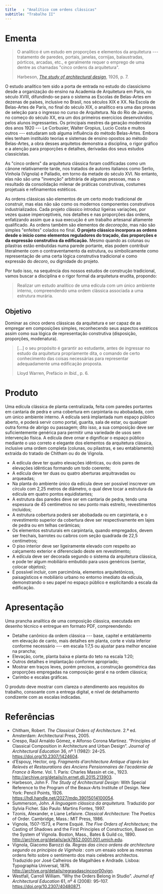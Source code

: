 ```yaml
---
title   : "Analítico com ordens clássicas"
subtitle: "Trabalho II"
---
```


# Ementa #

> O analítico é um estudo em proporções e elementos da arquitetura ---
> tratamento de paredes, portais, janelas, cornijas, balaustradas,
> pórticos, arcadas, etc., e geralmente requer o emprego de uma dentre
> as chamadas "cinco ordens da arquitetura".
>
> Harbeson, [*The study of architectural design*](https://babel.hathitrust.org/cgi/pt?id=mdp.39015014100054&view=1up&seq=25), 1926, p. 7.

O estudo analítico tem sido a porta de entrada no estudo do classicismo
desde a organização do ensino na Academia de Arquitetura em Paris, no
século XVIII, difundindo-se para o sistema as Escolas de Belas-Artes em
dezenas de países, inclusive no Brasil, nos séculos XIX e XX. Na Escola
de Belas-Artes de Paris, no final do século XIX, o analítico era uma das
provas de seleção para o ingresso no curso de Arquitetura. Na do Rio de
Janeiro, no começo do século XX, era um dos primeiros exercícios
desenvolvidos pelos alunos ingressantes. Os principais mestres da
geração modernista dos anos 1920 --- Le Corbusier, Walter Gropius, Lucio
Costa e muitos outros --- estudaram sob alguma influência do método
Belas-Artes. Embora eles tenham instituído teorias e sistemas de ensino
opostos ao método Belas-Artes, a obra desses arquitetos demonstra a
disciplina, o rigor gráfico e a atenção para proporções e detalhes,
derivadas dos seus estudos classicistas.

As "cinco ordens" da arquitetura clássica foram codificadas como um
cânone relativamente tarde, nos tratados de autores italianos como
Serlio, Vinhola (Vignola) e Palladio, em torno da metade do século XVI.
No entanto, elas não são uma "invenção" arbitrária de algumas pessoas,
mas o resultado da consolidação milenar de práticas construtivas,
costumes projetuais e refinamentos estéticos.

As ordens clássicas são elementos de um certo modo tradicional de
construir, mas elas não são como os modernos componentes construtivos
industrializados. Cada projeto clássico introduz ligeiras variações, por
vezes quase imperceptíveis, nos detalhes e nas proporções das ordens,
enfatizando assim que a sua execução é um trabalho artesanal altamente
qualificado. As ordens também são elementos de *decoração*, mas não são
simples "enfeites" colados no final. **O projeto clássico incorpora as
ordens desde o início como elementos reguladores do traçado, das
proporções e da expressão construtiva da edificação.** Mesmo quando as
colunas ou pilastras estão embutidas numa parede portante, elas podem
contribuir literalmente com o contraventamento da estrutura, ou
simbolicamente como representação de uma certa lógica construtiva
tradicional e como expressão do *decoro*, ou dignidade do projeto.

Por tudo isso, na sequência dos nossos estudos de construção
tradicional, vamos buscar a disciplina e o rigor formal da arquitetura
erudita, propondo:

> Realizar um estudo analítico de uma edícula com um único ambiente
> interno, compreendendo uma ordem clássica associada a uma estrutura
> murária.

## Objetivo ##

Dominar as cinco ordens clássicas da arquitetura e ser capaz de as
empregar em composições simples, reconhecendo seus aspectos estéticos
assim como sua lógica de representação construtiva (disposição,
proporções, modenatura).

> [...] o seu propósito é garantir ao estudante, antes de ingressar no
> estudo da arquitetura propriamente dita, o comando de certo
> conhecimento das coisas necessárias para representar adequadamente uma
> edificação proposta.
>
> Lloyd Warren, Prefácio *in Ibid.*, p. 6.

# Produto #

Uma edícula clássica de planta centralizada, feita
com paredes portantes em cantaria de pedra e uma cobertura em
carpintaria ou abobadada, com um único ambiente interno. A edícula será
implantada num espaço público aberto, e poderá servir como portal,
guarita, sala de estar, ou qualquer outra forma de abrigo ou passagem;
dito isso, a sua composição deve ser suficientemente genérica para
permitir uma variedade de usos sem intervenção física. A edícula deve
ornar e dignificar o espaço público mediante o uso correto e elegante
dos elementos da arquitetura clássica, inclusive uma ordem completa
(colunas, ou pilastras, e seu entablamento) extraída do tratado de
Chitham ou do de Vignola.

- A edícula deve ter quatro elevações idênticas, ou dois pares de
  elevações idênticas formando um todo coerente;
- A edícula deve ter duas ou quatro aberturas arquitravadas ou
  arqueadas;
- Na planta do ambiente único da edícula deve ser possível inscrever um
  círculo com 2,25 metros de diâmetro, o qual deve tocar a estrutura da
  edícula em quatro pontos equidistantes;
- A estrutura das paredes deve ser em cantaria de pedra,
  tendo uma espessura de 45 centímetros no seu ponto mais estreito,
  revestimentos incluídos;
- A estrutura cobertura poderá ser abobadada ou em carpintaria, e o
  revestimento superior da cobertura deve ser respectivamente em lajes
  de pedra ou em telhas cerâmicas;
- Os elementos estruturais em carpintaria, quando empregados, devem ser
  frechais, barrotes ou caibros com seção quadrada de 22,5 centímetros;
- O piso interior deve ser ligeiramente elevado com respeito ao
  calçamento exterior e diferenciado deste em revestimento;
- A edícula deve ser decorada segundo o sistema da arquitetura clássica,
  e pode ter algum mobiliário embutido para usos genéricos (sentar,
  colocar objetos);
- É possível incluir, com parcimônia, elementos arquitetônicos,
  paisagísticos e mobiliário urbano no entorno imediato da edícula,
  demonstrando o seu papel no espaço público e explicitando a escala da
  edificação.

# Apresentação #

Uma prancha analítica de uma composição clássica, executada em desenho
técnico e entregue em formato PDF, compreendendo:

- Detalhe canônico da ordem clássica --- base, capitel e entablamento em
  elevação de canto, mais detalhes em planta, corte e vista inferior
  conforme necessário --- em escala 1:7,5 ou ajustar para melhor encaixe
  na prancha;
- Elevação, corte, planta baixa e planta do teto na escala 1:20;
- Outros detalhes e implantação conforme apropriado;
- Mostrar em traços leves, porém precisos, a construção geométrica das
  proporções empregadas na composição geral e na ordem clássica;
- Carimbo e escalas gráficas.

O produto deve mostrar com clareza o atendimento aos requisitos do
trabalho, consoante com a entrega digital, e nível de detalhamento
condizente com as escalas indicadas.

# Referências #

- Chitham, Robert. *The Classical Orders of Architecture.* 2.ª ed.
  Amsterdam: Architectural Press, 2005.
- Crespo, Raúl Arnaldo Gómez, e Alfonso Corona Martinez. “Principles of
  Classical Composition in Architecture and Urban Design”. *Journal of
  Architectural Education* 36, nº 1 (1982): 24–25.
  https://doi.org/10.2307/1424604.
- d’Espouy, Hector, org. *Fragments d’architecture Antique d’après les
  Relevés et Restaurations des Anciens Pensionnaires de l’académie de
  France à Rome.* Vol. 1. Paris: Charles Massin et cie., 1923.
  http://archive.org/details/in.ernet.dli.2015.213903.
- Harbeson, John F. *The Study of Architectural Design:* With Special
  Reference to the Program of the Beaux-Arts Institute of Design. New
  York: Pencil Points, 1926.
  https://hdl.handle.net/2027/mdp.39015014100054.
- Summerson, John. *A linguagem clássica da arquitetura.* Traduzido por
  Sylvia Ficher. São Paulo: Martins Fontes, 1997.
- Tzonis, Alexander, e Liane Lefaivre. *Classical Architecture:* The
  Poetics of Order. Cambridge, Mass.: MIT Press, 1986.
- Vignola, 1507-1573, e Pierre Esquié. *The Five Orders of Architecture;*
  the Casting of Shadows and the First Principles of Construction, Based
  on the System of Vignola. Boston, Mass., Bates & Guild co, 1890.
  http://archive.org/details/ack7852.0001.001.umich.edu.
- Vignola, Giacomo Barozzi da. *Regras das cinco ordens de architectura
  segundo os principios de Vignhola :* com um ensaio sobre as mesmas ordens
  feito sobre o sentimento dos mais celebres architectos. Traduzido por
  José Calheiros de Magalhães e Andrade. Lisboa: Typographia Universal, 1876.
  http://archive.org/details/regrasdascincoor00vign.
- Westfall, Carroll William. “Why the Orders Belong in Studio”. *Journal
  of Architectural Education* 61, nº 4 (2008): 95–107.
  https://doi.org/10.2307/40480871.

